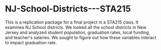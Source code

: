 # NJ-School-Districts---STA215
This is a replication package for a final project in a STA215 class. It examines NJ School districts. We looked all the school districts in New Jersey and analyzed student population, graduation rates, local funding, and teacher's salaries. We sought to figure out how these variables interact to impact graduation rate.
